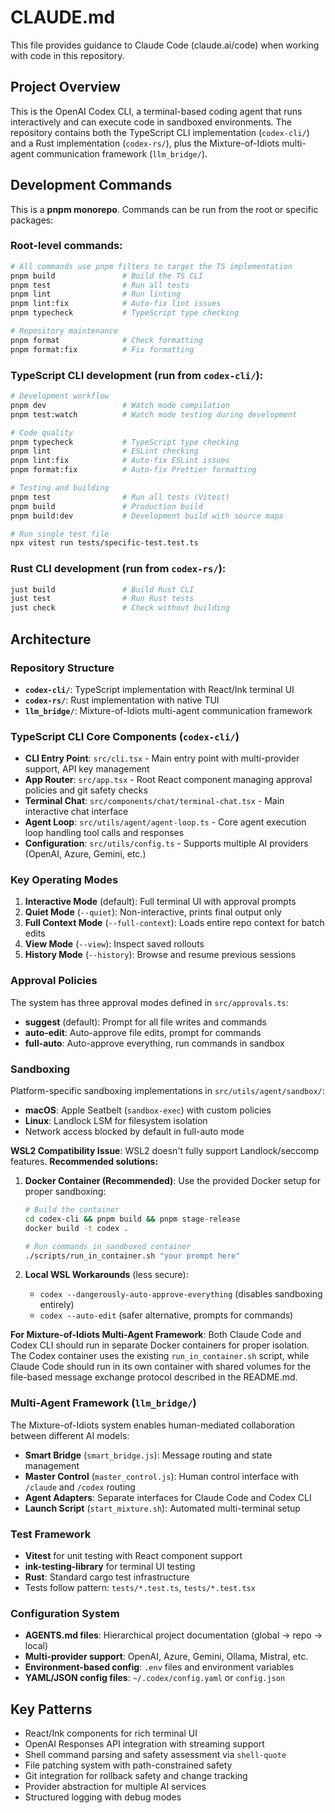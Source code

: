 # CLAUDE.md

This file provides guidance to Claude Code (claude.ai/code) when working with code in this repository.

## Project Overview

This is the OpenAI Codex CLI, a terminal-based coding agent that runs interactively and can execute code in sandboxed environments. The repository contains both the TypeScript CLI implementation (`codex-cli/`) and a Rust implementation (`codex-rs/`), plus the Mixture-of-Idiots multi-agent communication framework (`llm_bridge/`).

## Development Commands

This is a **pnpm monorepo**. Commands can be run from the root or specific packages:

### Root-level commands:
```bash
# All commands use pnpm filters to target the TS implementation
pnpm build               # Build the TS CLI
pnpm test                # Run all tests
pnpm lint                # Run linting
pnpm lint:fix            # Auto-fix lint issues
pnpm typecheck           # TypeScript type checking

# Repository maintenance
pnpm format              # Check formatting
pnpm format:fix          # Fix formatting
```

### TypeScript CLI development (run from `codex-cli/`):
```bash
# Development workflow
pnpm dev                 # Watch mode compilation 
pnpm test:watch          # Watch mode testing during development

# Code quality
pnpm typecheck           # TypeScript type checking
pnpm lint                # ESLint checking
pnpm lint:fix            # Auto-fix ESLint issues
pnpm format:fix          # Auto-fix Prettier formatting

# Testing and building
pnpm test                # Run all tests (Vitest)
pnpm build               # Production build
pnpm build:dev           # Development build with source maps

# Run single test file
npx vitest run tests/specific-test.test.ts
```

### Rust CLI development (run from `codex-rs/`):
```bash
just build               # Build Rust CLI
just test                # Run Rust tests
just check               # Check without building
```

## Architecture

### Repository Structure

- **`codex-cli/`**: TypeScript implementation with React/Ink terminal UI
- **`codex-rs/`**: Rust implementation with native TUI
- **`llm_bridge/`**: Mixture-of-Idiots multi-agent communication framework

### TypeScript CLI Core Components (`codex-cli/`)

- **CLI Entry Point**: `src/cli.tsx` - Main entry point with multi-provider support, API key management
- **App Router**: `src/app.tsx` - Root React component managing approval policies and git safety checks
- **Terminal Chat**: `src/components/chat/terminal-chat.tsx` - Main interactive chat interface
- **Agent Loop**: `src/utils/agent/agent-loop.ts` - Core agent execution loop handling tool calls and responses
- **Configuration**: `src/utils/config.ts` - Supports multiple AI providers (OpenAI, Azure, Gemini, etc.)

### Key Operating Modes

1. **Interactive Mode** (default): Full terminal UI with approval prompts
2. **Quiet Mode** (`--quiet`): Non-interactive, prints final output only  
3. **Full Context Mode** (`--full-context`): Loads entire repo context for batch edits
4. **View Mode** (`--view`): Inspect saved rollouts
5. **History Mode** (`--history`): Browse and resume previous sessions

### Approval Policies

The system has three approval modes defined in `src/approvals.ts`:

- **suggest** (default): Prompt for all file writes and commands
- **auto-edit**: Auto-approve file edits, prompt for commands  
- **full-auto**: Auto-approve everything, run commands in sandbox

### Sandboxing

Platform-specific sandboxing implementations in `src/utils/agent/sandbox/`:
- **macOS**: Apple Seatbelt (`sandbox-exec`) with custom policies
- **Linux**: Landlock LSM for filesystem isolation
- Network access blocked by default in full-auto mode

**WSL2 Compatibility Issue**: WSL2 doesn't fully support Landlock/seccomp features. **Recommended solutions:**

1. **Docker Container (Recommended)**: Use the provided Docker setup for proper sandboxing:
   ```bash
   # Build the container
   cd codex-cli && pnpm build && pnpm stage-release
   docker build -t codex .
   
   # Run commands in sandboxed container
   ./scripts/run_in_container.sh "your prompt here"
   ```

2. **Local WSL Workarounds** (less secure):
   - `codex --dangerously-auto-approve-everything` (disables sandboxing entirely)
   - `codex --auto-edit` (safer alternative, prompts for commands)

**For Mixture-of-Idiots Multi-Agent Framework**: Both Claude Code and Codex CLI should run in separate Docker containers for proper isolation. The Codex container uses the existing `run_in_container.sh` script, while Claude Code should run in its own container with shared volumes for the file-based message exchange protocol described in the README.md.

### Multi-Agent Framework (`llm_bridge/`)

The Mixture-of-Idiots system enables human-mediated collaboration between different AI models:

- **Smart Bridge** (`smart_bridge.js`): Message routing and state management
- **Master Control** (`master_control.js`): Human control interface with `/claude` and `/codex` routing
- **Agent Adapters**: Separate interfaces for Claude Code and Codex CLI
- **Launch Script** (`start_mixture.sh`): Automated multi-terminal setup

### Test Framework

- **Vitest** for unit testing with React component support
- **ink-testing-library** for terminal UI testing
- **Rust**: Standard cargo test infrastructure
- Tests follow pattern: `tests/*.test.ts`, `tests/*.test.tsx`

### Configuration System

- **AGENTS.md files**: Hierarchical project documentation (global → repo → local)
- **Multi-provider support**: OpenAI, Azure, Gemini, Ollama, Mistral, etc.
- **Environment-based config**: `.env` files and environment variables
- **YAML/JSON config files**: `~/.codex/config.yaml` or `config.json`

## Key Patterns

- React/Ink components for rich terminal UI
- OpenAI Responses API integration with streaming support
- Shell command parsing and safety assessment via `shell-quote`
- File patching system with path-constrained safety
- Git integration for rollback safety and change tracking
- Provider abstraction for multiple AI services
- Structured logging with debug modes